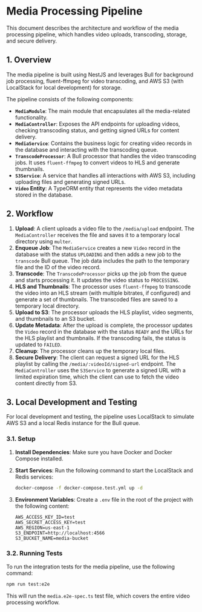 # Media Processing Pipeline

This document describes the architecture and workflow of the media processing pipeline, which handles video uploads, transcoding, storage, and secure delivery.

## 1. Overview

The media pipeline is built using NestJS and leverages Bull for background job processing, fluent-ffmpeg for video transcoding, and AWS S3 (with LocalStack for local development) for storage.

The pipeline consists of the following components:

-   **`MediaModule`**: The main module that encapsulates all the media-related functionality.
-   **`MediaController`**: Exposes the API endpoints for uploading videos, checking transcoding status, and getting signed URLs for content delivery.
-   **`MediaService`**: Contains the business logic for creating video records in the database and interacting with the transcoding queue.
-   **`TranscodeProcessor`**: A Bull processor that handles the video transcoding jobs. It uses `fluent-ffmpeg` to convert videos to HLS and generate thumbnails.
-   **`S3Service`**: A service that handles all interactions with AWS S3, including uploading files and generating signed URLs.
-   **`Video` Entity**: A TypeORM entity that represents the video metadata stored in the database.

## 2. Workflow

1.  **Upload**: A client uploads a video file to the `/media/upload` endpoint. The `MediaController` receives the file and saves it to a temporary local directory using `multer`.
2.  **Enqueue Job**: The `MediaService` creates a new `Video` record in the database with the status `UPLOADING` and then adds a new job to the `transcode` Bull queue. The job data includes the path to the temporary file and the ID of the video record.
3.  **Transcode**: The `TranscodeProcessor` picks up the job from the queue and starts processing it. It updates the video status to `PROCESSING`.
4.  **HLS and Thumbnails**: The processor uses `fluent-ffmpeg` to transcode the video into an HLS stream (with multiple bitrates, if configured) and generate a set of thumbnails. The transcoded files are saved to a temporary local directory.
5.  **Upload to S3**: The processor uploads the HLS playlist, video segments, and thumbnails to an S3 bucket.
6.  **Update Metadata**: After the upload is complete, the processor updates the `Video` record in the database with the status `READY` and the URLs for the HLS playlist and thumbnails. If the transcoding fails, the status is updated to `FAILED`.
7.  **Cleanup**: The processor cleans up the temporary local files.
8.  **Secure Delivery**: The client can request a signed URL for the HLS playlist by calling the `/media/:videoId/signed-url` endpoint. The `MediaController` uses the `S3Service` to generate a signed URL with a limited expiration time, which the client can use to fetch the video content directly from S3.

## 3. Local Development and Testing

For local development and testing, the pipeline uses LocalStack to simulate AWS S3 and a local Redis instance for the Bull queue.

### 3.1. Setup

1.  **Install Dependencies**: Make sure you have Docker and Docker Compose installed.
2.  **Start Services**: Run the following command to start the LocalStack and Redis services:

    ```bash
    docker-compose -f docker-compose.test.yml up -d
    ```

3.  **Environment Variables**: Create a `.env` file in the root of the project with the following content:

    ```
    AWS_ACCESS_KEY_ID=test
    AWS_SECRET_ACCESS_KEY=test
    AWS_REGION=us-east-1
    S3_ENDPOINT=http://localhost:4566
    S3_BUCKET_NAME=media-bucket
    ```

### 3.2. Running Tests

To run the integration tests for the media pipeline, use the following command:

```bash
npm run test:e2e
```

This will run the `media.e2e-spec.ts` test file, which covers the entire video processing workflow.
